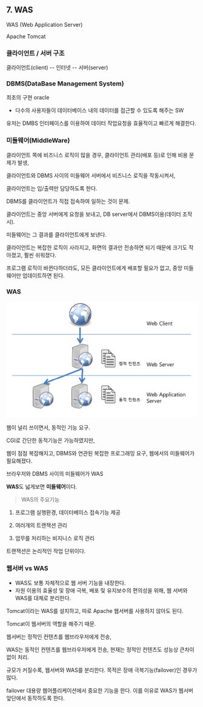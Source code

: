 ## 7. WAS

WAS (Web Application Server)

Apache Tomcat



### 클라이언트 / 서버 구조

클라이언트(client) -- 인터넷 -- 서버(server)



### DBMS(DataBase Management System)

최초의 구현 oracle

* 다수의 사용자들이 데이터베이스 내의 데이터를 접근할 수 있도록 해주는 SW

유저는 DMBS 인터페이스를 이용하여 데이터 작업요청을 효율적이고 빠르게 해결한다.





### 미들웨어(MiddleWare)

클라이언트 쪽에 비즈니스 로직이 많을 경우, 클라이언트 관리(배포 등)로 인해 비용 문제가 발생,

클라이언트와 DBMS 사이의 미들웨어 서버에서 비즈니스 로직을 작동시켜서,

클라이언트는 입/출력만 담당하도록 한다.



DBMS를 클라이언트가 직접 접속하여 일하는 것이 문제.



클라이언트는 중앙 서버에게 요청을 보내고, DB server에서 DBMS이용(데이터 조작시).

미들웨어는 그 결과를 클라이언트에게 보낸다.



클라이언트는 복잡한 로직이 사라지고, 화면의 결과만 전송하면 되기 때문에 크기도 작아졌고, 훨씬 쉬워졌다.

프로그램 로직이 바뀐다하더라도, 모든 클라이언트에게 배포할 필요가 없고, 중앙 미들웨어만 업데이트하면 된다.



### WAS

![1568905635004](./image/WAS.png)

웹이 널리 쓰이면서, 동적인 기능 요구.

CGI로 간단한 동적기능은 가능하였지만,

웹이 점점 복잡해지고, DBMS와 연관된 복잡한 프로그래밍 요구, 웹에서의 미들웨어가 필요해졌다.

브라우저와 DBMS 사이의 미들웨어가 WAS

**WAS**도 넓게보면 **미들웨어**이다. 



>  WAS의 주요기능

1) 프로그램 실행환경, 데이터베이스 접속기능 제공

2) 여러개의 트랜잭션 관리

3) 업무를 처리하는 비지니스 로직 관리

트랜잭션은 논리적인 작업 단위이다.



### 웹서버 vs WAS

* WAS도 보통 자체적으로 웹 서버 기능을 내장한다.
* 자원 이용의 효율성 및 장애 극복, 배포 및 유지보수의 편의성을 위해, 웹 서버와 WAS를 대체로 분리한다.



Tomcat이라는 WAS를 설치하고, 따로 Apache 웹서버를 사용하지 않아도 된다.

Tomcat이 웹서버의 역할을 해주기 때문.

웹서버는 정적인 컨텐츠를 웹브라우저에게 전송,

WAS는 동적인 컨텐츠를 웹브라우저에게 전송, 현재는 정적인 컨텐츠도 성능상 큰차이 없이 처리.

규모가 커질수록, 웹서버와 WAS를 분리한다. 목적은 장애 극복기능(failover)인 경우가 많다.

failover 대용량 웹어플리케이션에서 중요한 기능을 한다. 이를 이유로 WAS가 웹서버 앞단에서 동작하도록 한다.

